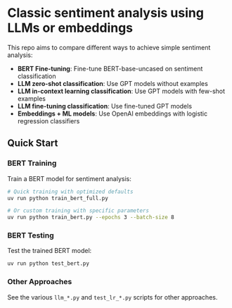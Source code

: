 # Classic sentiment analysis using LLMs or embeddings
This repo aims to compare different ways to achieve simple sentiment analysis:
- **BERT Fine-tuning**: Fine-tune BERT-base-uncased on sentiment classification
- **LLM zero-shot classification**: Use GPT models without examples
- **LLM in-context learning classification**: Use GPT models with few-shot examples
- **LLM fine-tuning classification**: Use fine-tuned GPT models
- **Embeddings + ML models**: Use OpenAI embeddings with logistic regression classifiers

## Quick Start

### BERT Training
Train a BERT model for sentiment analysis:
```bash
# Quick training with optimized defaults
uv run python train_bert_full.py

# Or custom training with specific parameters
uv run python train_bert.py --epochs 3 --batch-size 8
```

### BERT Testing  
Test the trained BERT model:
```bash
uv run python test_bert.py
```

### Other Approaches
See the various `llm_*.py` and `test_lr_*.py` scripts for other approaches.